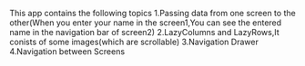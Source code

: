 This app contains the following topics
1.Passing data from one screen to the other(When you enter your name in the screen1,You can see the entered name in the navigation bar of screen2)
2.LazyColumns and LazyRows,It conists of some images(which are scrollable)
3.Navigation Drawer 
4.Navigation between Screens
